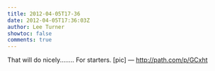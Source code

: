 ```yaml
---
title: 2012-04-05T17-36
date: 2012-04-05T17:36:03Z
author: Lee Turner
showtoc: false
comments: true
---
```


That will do nicely........ For starters. [pic] — http://path.com/p/GCxht

